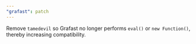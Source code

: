 ```yaml
---
"grafast": patch
---
```


Remove `tamedevil` so Grafast no longer performs `eval()` or `new Function()`,
thereby increasing compatibility.
